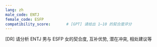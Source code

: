 ```yaml
---
lang: zh
male_code: ENTJ
female_code: ESFP
compatibility_score:       # [GPT] 请给出 1–10 的契合度评分
---
```


[DR] 请分析 ENTJ 男与 ESFP 女的契合度, 互补优势, 潜在冲突, 相处建议等

